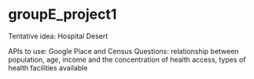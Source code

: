# groupE_project1

Tentative idea: Hospital Desert

APIs to use: Google Place and Census
Questions: relationship between population, age, income and the concentration of health access,
	types of health facilities available
